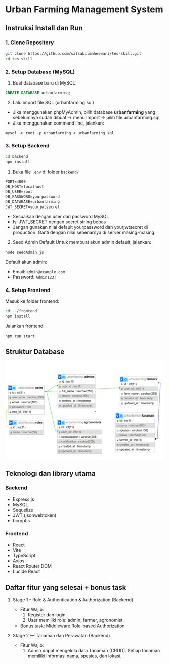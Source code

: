 # Urban Farming Management System
 
## Instruksi Install dan Run

### 1. Clone Repository
```bash
git clone https://github.com/salsabilmaheswari/tes-skill.git
cd tes-skill
```

### 2. Setup Database (MySQL)
1. Buat database baru di MySQL:
```sql
CREATE DATABASE urbanfarming;
```
2. Lalu import file SQL (urbanfarming.sql)
* Jika menggunakan phpMyAdmin, pilih database **urbanfarming** yang sebelumnya sudah dibuat → menu Import → pilih file urbanfarming.sql
* Jika menggunakan command line, jalankan:
```
mysql -u root -p urbanfarming < urbanfarming.sql
```

### 3. Setup Backend
```bash
cd backend
npm install
```

1. Buka file `.env` di folder `backend/`
```env
PORT=4000
DB_HOST=localhost
DB_USER=root
DB_PASSWORD=yourpassword
DB_DATABASE=urbanfarming
JWT_SECRET=yourjwtsecret
```
* Sesuaikan dengan user dan password MySQL
* Isi JWT_SECRET dengan secret string bebas 
* Jangan gunakan nilai default yourpassword dan yourjwtsecret di production. Ganti dengan nilai sebenarnya di server masing-masing.

2. Seed Admin Default
Untuk membuat akun admin default, jalankan:
```bash
node seedAdmin.js
```
Default akun admin:

* Email: `admin@example.com`
* Password: `Admin123!`

### 4. Setup Frontend
Masuk ke folder frontend:

```bash
cd ../frontend
npm install
```
Jalankan frontend:
```bash
npm run start
```

## Struktur Database
![db structure](img/database.png)

## Teknologi dan library utama

### Backend
* Express.js
* MySQL
* Sequelize
* JWT (jsonwebtoken)
* bcryptjs

### Frontend

* React
* Vite
* TypeScript
* Axios
* React Router DOM
* Lucide React

## Daftar fitur yang selesai + bonus task

1. Stage 1 - Role & Authentication & Authorization (Backend)
   * Fitur Wajib:
     1. Register dan login.
     2. User memiliki role: admin, farmer, agronomist.
   * Bonus task: Middleware Role-based Authorization

2. Stage 2 — Tanaman dan Perawatan (Backend)
   * Fitur Wajib: 
     1. Admin dapat mengelola data Tanaman (CRUD). Setiap tanaman memiliki informasi nama, spesies, dan lokasi.
